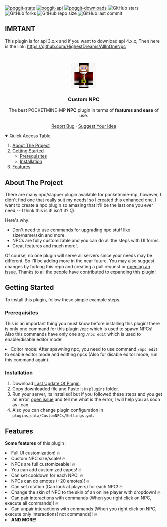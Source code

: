 [![poggit-state](https://poggit.pmmp.io/shield.state/CustomNPCs)](https://poggit.pmmp.io/p/CustomNPCs)
[![poggit-api](https://poggit.pmmp.io/shield.api/CustomNPCs)](https://poggit.pmmp.io/p/CustomNPCs)
[![poggit-downloads](https://poggit.pmmp.io/shield.dl.total/CustomNPCs)](https://poggit.pmmp.io/p/CustomNPCs)
![GitHub stars](https://img.shields.io/github/stars/SketchProX/CustomNPCs?style=plastic&color=gold)
![GitHub forks](https://img.shields.io/github/forks/SketchProX/CustomNPCs?style=plastic&color=dark_green)
![GitHub repo size](https://img.shields.io/github/repo-size/SketchProX/CustomNPCs?style=plastic&color=dark_green)
![GitHub last commit](https://img.shields.io/github/last-commit/SketchProX/CustomNPCs?color=dark_green&style=plastic)

## IMRTANT
This plugin is for api 3.x.x and if you want to download api 4.x.x, Then here is the link:
https://github.com/HighestDreams/AllInOneNpc

<!-- PROJECT LOGO -->
<br />
<p align="center">
  <a href="https://github.com/HighestDreams/CustomNPCs">
    <img src="icon.png" alt="Logo" width="80" height="80">
  </a>

  <h3 align="center">Custom NPC</h3>

  <p align="center">
    The best POCKETMINE-MP <strong>NPC</strong> plugin in terms of <strong>features and ease</strong> of use.
    <br />
    <br />
    <a href="https://github.com/HighestDreams/CustomNPCs/issues/new">Report Bug</a>
    ·
    <a href="https://github.com/HighestDreams/CustomNPCs/issues/new">Suggest Your Idea</a>
  </p>
</p>



<!-- TABLE OF CONTENTS -->
<details open="open">
  <summary>Quick Access Table</summary>
  <ol>
    <li>
      <a href="#about-the-project">About The Project</a>
    </li>
    <li>
      <a href="#getting-started">Getting Started</a>
      <ul>
        <li><a href="#prerequisites">Prerequisites</a></li>
        <li><a href="#installation">Installation</a></li>
      </ul>
    </li>
    <li><a href="#features">Features</a></li>
  </ol>
</details>



<!-- ABOUT THE PROJECT -->
## About The Project

There are many npc/slapper plugin available for pocketmine-mp, however, I didn't find one that really suit my needs! so I created this enhanced one. I want to create a npc plugin so amazing that it'll be the last one you ever need -- I think this is it! isn't it? 😜.

Here's why:
* Don't need to use commands for upgrading npc stuff like size/name/skin and more.
* NPCs are fully customizable and you can do all the steps with UI forms.
* Great features and much more!.

Of course, no one plugin will serve all servers since your needs may be different. So I'll be adding more in the near future. You may also suggest changes by forking this repo and creating a pull request or <a href='https://github.com/HighestDreams/CustomNPCs/issues/new'>opening an issue</a>. Thanks to all the people have contributed to expanding this plugin!



<!-- GETTING STARTED -->
## Getting Started

To install this plugin, follow these simple example steps.

### Prerequisites

This is an important thing you must know before installing this plugin! there is only one command for this plugin <code>/npc</code> which is used to spawn NPCs! Also this commands have only one arg <code>/npc edit</code> which is used to enable/disable editor mode! 

  <li>Editor mode: After spawning npc, you need to use command <code>/npc edit</code> to enable editor mode and editting npcs (Also for disable editor mode, run this command again).</li>

### Installation

1. Download [Last Update Of Plugin](https://poggit.pmmp.io/p/CustomNPCs).
2. Copy downloaded file and Paste it in <code>plugins</code> folder.
3. Run your server, its installed! but if you followed these steps and you get an error, <a href='https://github.com/HighestDreams/CustomNPCs/issues/new'>open issue</a> and tell me what is the error, I will help you as soon as i can.
4. Also you can change plugin configuration in <code>plugins_data/CustomNPCs/Settings.yml</code>.



<!-- features EXAMPLES -->
## Features

<p><strong>Some features</strong> of this plugin :</p>
<li>Full UI customization! 🔥</li> 
<li>Custom NPC size/scale! 🔥</li>
<li>NPCs are full customizeable! 🔥</li>
<li>You can add customized capes! 🔥</li>
<li>Can set cooldown for each NPC! 🔥</li>
<li>NPCs can do emotes (+20 emotes)! 🔥</li>
<li>Can set rotation (Can look at players) for each NPC! 🔥</li>
<li>Change the skin of NPC to the skin of an online player with dropdown! 🔥</li>
<li>Can pair interactions with commands (When you right click on NPC, execute all commands)! 🔥</li>
<li>Can unpair interactions with commands (When you right click on NPC, execute only interactions! not commands)! 🔥</li>
<li><strong>AND MORE!<strong></li>





<!-- MARKDOWN LINKS & IMAGES -->
<!-- https://www.markdownguide.org/basic-syntax/#reference-style-links -->
[contributors-shield]: https://img.shields.io/github/contributors/othneildrew/Best-README-Template.svg?style=for-the-badge
[contributors-url]: https://github.com/othneildrew/Best-README-Template/graphs/contributors
[forks-shield]: https://img.shields.io/github/forks/othneildrew/Best-README-Template.svg?style=for-the-badge
[forks-url]: https://github.com/othneildrew/Best-README-Template/network/members
[stars-shield]: https://img.shields.io/github/stars/othneildrew/Best-README-Template.svg?style=for-the-badge
[stars-url]: https://github.com/othneildrew/Best-README-Template/stargazers
[issues-shield]: https://img.shields.io/github/issues/othneildrew/Best-README-Template.svg?style=for-the-badge
[issues-url]: https://github.com/othneildrew/Best-README-Template/issues
[license-shield]: https://img.shields.io/github/license/othneildrew/Best-README-Template.svg?style=for-the-badge
[license-url]: https://github.com/othneildrew/Best-README-Template/blob/master/LICENSE.txt
[linkedin-shield]: https://img.shields.io/badge/-LinkedIn-black.svg?style=for-the-badge&logo=linkedin&colorB=555
[linkedin-url]: https://linkedin.com/in/othneildrew
[product-screenshot]: images/screenshot.png
